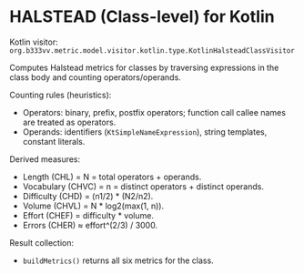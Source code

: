 # HALSTEAD (Class-level) for Kotlin

Kotlin visitor: `org.b333vv.metric.model.visitor.kotlin.type.KotlinHalsteadClassVisitor`

Computes Halstead metrics for classes by traversing expressions in the class body and counting operators/operands.

Counting rules (heuristics):
- Operators: binary, prefix, postfix operators; function call callee names are treated as operators.
- Operands: identifiers (`KtSimpleNameExpression`), string templates, constant literals.

Derived measures:
- Length (CHL) = N = total operators + operands.
- Vocabulary (CHVC) = n = distinct operators + distinct operands.
- Difficulty (CHD) = (n1/2) * (N2/n2).
- Volume (CHVL) = N * log2(max(1, n)).
- Effort (CHEF) = difficulty * volume.
- Errors (CHER) ≈ effort^(2/3) / 3000.

Result collection:
- `buildMetrics()` returns all six metrics for the class.

